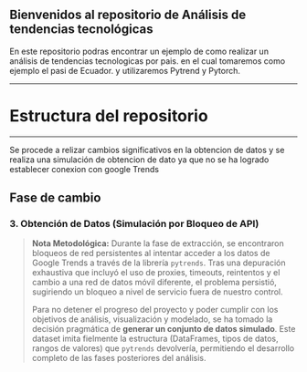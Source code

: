 ## Bienvenidos al repositorio de Análisis de tendencias tecnológicas
En este repositorio podras encontrar un ejemplo de como realizar un análisis de tendencias tecnologicas por pais. en el cual tomaremos como ejemplo el pasi de Ecuador. y utilizaremos Pytrend y Pytorch.

____________________________________________________________________________________________
# Estructura del repositorio
____________________________________________________________________________________________
Se procede a relizar cambios significativos en la obtencion de datos y se realiza una simulación de obtencion de dato ya que no se ha logrado establecer conexion con google Trends

## Fase de cambio
### 3. Obtención de Datos (Simulación por Bloqueo de API)
> **Nota Metodológica:** Durante la fase de extracción, se encontraron bloqueos de red persistentes al intentar acceder a los datos de Google Trends a través de la librería `pytrends`. Tras una depuración exhaustiva que incluyó el uso de proxies, timeouts, reintentos y el cambio a una red de datos móvil diferente, el problema persistió, sugiriendo un bloqueo a nivel de servicio fuera de nuestro control.
>
> Para no detener el progreso del proyecto y poder cumplir con los objetivos de análisis, visualización y modelado, se ha tomado la decisión pragmática de **generar un conjunto de datos simulado**. Este dataset imita fielmente la estructura (DataFrames, tipos de datos, rangos de valores) que `pytrends` devolvería, permitiendo el desarrollo completo de las fases posteriores del análisis.
